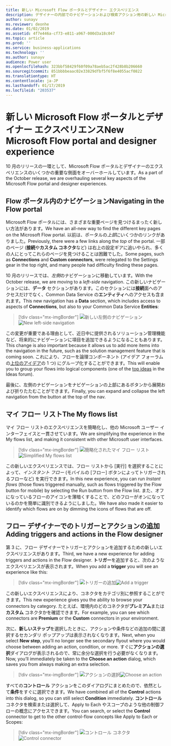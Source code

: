 ```yaml
---
title: 新しい Microsoft Flow ポータルとデザイナー エクスペリエンス
description: デザイナーの内部でのナビゲーションおよび検索アクション用の新しい Microsoft Flow エクスペリエンス。
author: sunayv
ms.reviewer: deonhe
ms.date: 01/02/2019
ms.assetid: 4f7e446a-cf73-e811-a967-000d3a18c047
ms.topic: article
ms.prod: ''
ms.service: business-applications
ms.technology: ''
ms.author: sunayv
audience: Power user
ms.openlocfilehash: 323bbf58429f60f09a78aeb5ac2f428b8b206660
ms.sourcegitcommit: 851bbbbeaac02e33829dfbf5f6f8e4055acf0822
ms.translationtype: HT
ms.contentlocale: ja-JP
ms.lasthandoff: 01/17/2019
ms.locfileid: "203537"
---
```

# <a name="new-microsoft-flow-portal-and-designer-experience"></a><span data-ttu-id="f1837-103">新しい Microsoft Flow ポータルとデザイナー エクスペリエンス</span><span class="sxs-lookup"><span data-stu-id="f1837-103">New Microsoft Flow portal and designer experience</span></span>




<span data-ttu-id="f1837-104">10 月のリリースの一環として、Microsoft Flow ポータルとデザイナーのエクスペリエンスのいくつかの重要な側面をオーバーホールしています。</span><span class="sxs-lookup"><span data-stu-id="f1837-104">As a part of the October release, we are overhauling several key aspects of the Microsoft Flow portal and designer experiences.</span></span>

## <a name="navigating-in-the-flow-portal"></a><span data-ttu-id="f1837-105">Flow ポータル内のナビゲーション</span><span class="sxs-lookup"><span data-stu-id="f1837-105">Navigating in the Flow portal</span></span>

<span data-ttu-id="f1837-106">Microsoft Flow ポータルには、さまざまな重要ページを見つけるまったく新しい方法があります。</span><span class="sxs-lookup"><span data-stu-id="f1837-106">We have an all-new way to find the different key pages on the Microsoft Flow portal.</span></span> <span data-ttu-id="f1837-107">以前は、ポータルの*上部*にいくつかのリンクがありました。</span><span class="sxs-lookup"><span data-stu-id="f1837-107">Previously, there were a few links along the *top* of the portal.</span></span> <span data-ttu-id="f1837-108">一部のページ (**接続**や**カスタム コネクタ**など) は右上の設定ギアに追いやられ、多くの人にとってこれらのページを見つけることは困難でした。</span><span class="sxs-lookup"><span data-stu-id="f1837-108">Some pages, such as **Connections** and **Custom connectors**, were relegated to the Settings gear in the top right, and many people had difficulty finding these pages.</span></span>

<span data-ttu-id="f1837-109">10 月のリリースでは、*左側*のナビゲーションに移動しています。</span><span class="sxs-lookup"><span data-stu-id="f1837-109">With the October release, we are moving to a *left-side* navigation.</span></span> <span data-ttu-id="f1837-110">この新しいナビゲーションには、**データ** セクションがあります。このセクションには**接続**面へのアクセスだけでなく、Common Data Service の**エンティティ**へのアクセスも含まれます。</span><span class="sxs-lookup"><span data-stu-id="f1837-110">This new navigation has a **Data** section, which includes access to aspects of **Connections**, but also to your Common Data Service **Entities**:</span></span>

> [!div class="mx-imgBorder"]
> <span data-ttu-id="f1837-111">![新しい左側のナビゲーション](media/flow-ui-enhancements-1.png "新しい左側のナビゲーション")</span><span class="sxs-lookup"><span data-stu-id="f1837-111">![New left-side navigation](media/flow-ui-enhancements-1.png "New left-side navigation")</span></span>

<span data-ttu-id="f1837-112">この変更が重要である理由として、近日中に提供されるソリューション管理機能など、将来的にナビゲーションに項目を追加できるようになることもあります。</span><span class="sxs-lookup"><span data-stu-id="f1837-112">This change is also important because it allows us to add more items into the navigation in the future, such as the solution management feature that is coming soon.</span></span> <span data-ttu-id="f1837-113">これにより、フローを論理コンポーネント (アイデア フォーラムの[上位のアイデア]( https://powerusers.microsoft.com/t5/Flow-Ideas/Provide-a-method-of-organising-Flows/idi-p/87796)の 1 つ) にグループ化することができます。</span><span class="sxs-lookup"><span data-stu-id="f1837-113">This will enable you to group your flows into logical components (one of the [top ideas]( https://powerusers.microsoft.com/t5/Flow-Ideas/Provide-a-method-of-organising-Flows/idi-p/87796) in the Ideas forum).</span></span>

<span data-ttu-id="f1837-114">最後に、左側のナビゲーションをナビゲーションの上部にあるボタンから展開および折りたたむことができます。</span><span class="sxs-lookup"><span data-stu-id="f1837-114">Finally, you can expand and collapse the left navigation from the button at the top of the nav.</span></span>

## <a name="the-my-flows-list"></a><span data-ttu-id="f1837-115">マイ フロー リスト</span><span class="sxs-lookup"><span data-stu-id="f1837-115">The My flows list</span></span>

<span data-ttu-id="f1837-116">マイ フロー リストのエクスペリエンスを簡略化し、他の Microsoft ユーザー インターフェイスと一貫させています。</span><span class="sxs-lookup"><span data-stu-id="f1837-116">We are simplifying the experience in the My flows list, and making it consistent with other Microsoft user interfaces.</span></span> 

> [!div class="mx-imgBorder"]
> <span data-ttu-id="f1837-117">![簡略化されたマイ フロー リスト](media/flow-ui-enhancements-2.png "簡略化されたマイ フロー リスト")</span><span class="sxs-lookup"><span data-stu-id="f1837-117">![Simplified My flows list](media/flow-ui-enhancements-2.png "Simplified My flows list")</span></span>

<span data-ttu-id="f1837-118">この新しいエクスペリエンスでは、フロー リストから [実行] を選択することによって、*インスタント フロー* (モバイルの [フロー] ボタンによってトリガーされるフローなど) を実行できます。</span><span class="sxs-lookup"><span data-stu-id="f1837-118">In this new experience, you can run *Instant flows* (those flows triggered manually, such as flows triggered by the Flow button for mobile) by selecting the Run button from the Flow list.</span></span> <span data-ttu-id="f1837-119">また、オフになっているフローのアイコンを薄暗くすることで、どのフローがオンになっているのかを簡単に識別できるようにしました。</span><span class="sxs-lookup"><span data-stu-id="f1837-119">We have also made it easier to identify which flows are on by dimming the icons of flows that are off.</span></span> 

## <a name="adding-triggers-and-actions-in-the-flow-designer"></a><span data-ttu-id="f1837-120">フロー デザイナーでのトリガーとアクションの追加</span><span class="sxs-lookup"><span data-stu-id="f1837-120">Adding triggers and actions in the Flow designer</span></span>

<span data-ttu-id="f1837-121">第 3 に、フロー デザイナーでトリガーとアクションを追加するための新しいエクスペリエンスがあります。</span><span class="sxs-lookup"><span data-stu-id="f1837-121">Third, we have a new experience for adding triggers and actions in the Flow designer.</span></span> <span data-ttu-id="f1837-122">**トリガー**を追加すると、次のようなエクスペリエンスが表示されます。</span><span class="sxs-lookup"><span data-stu-id="f1837-122">When you add a **trigger** you will see an experience like this:</span></span>

> [!div class="mx-imgBorder"]
> <span data-ttu-id="f1837-123">![トリガーの追加](media/flow-ui-enhancements-3.png "トリガーの追加")</span><span class="sxs-lookup"><span data-stu-id="f1837-123">![Add a trigger](media/flow-ui-enhancements-3.png "Add a trigger")</span></span>

<span data-ttu-id="f1837-124">この新しいエクスペリエンスにより、コネクタをカテゴリ別に参照することができます。</span><span class="sxs-lookup"><span data-stu-id="f1837-124">This new experience gives you the ability to browse your connectors by category.</span></span> <span data-ttu-id="f1837-125">たとえば、環境内のどのコネクタが**プレミアム**または**カスタム** コネクタかを確認できます。</span><span class="sxs-lookup"><span data-stu-id="f1837-125">For example, you can see which connectors are **Premium** or the **Custom** connectors in your environment.</span></span>

<span data-ttu-id="f1837-126">次に、**新しいステップ**を選択したときに、アクションや条件などの追加の間に選択するセカンダリ ポップアップは表示されなくなります。</span><span class="sxs-lookup"><span data-stu-id="f1837-126">Next, when you select **New step**, you’ll no longer see the secondary flyout where you would choose between adding an action, condition, or more.</span></span> <span data-ttu-id="f1837-127">すぐに**アクションの選択**ダイアログが表示されるので、常に余分な選択を行う必要がなくなります。</span><span class="sxs-lookup"><span data-stu-id="f1837-127">Now, you’ll immediately be taken to the **Choose an action** dialog, which saves you from always making an extra selection.</span></span>

> [!div class="mx-imgBorder"]
> <span data-ttu-id="f1837-128">![アクションの選択](media/flow-ui-enhancements-4.png "アクションの選択")</span><span class="sxs-lookup"><span data-stu-id="f1837-128">![Choose an action](media/flow-ui-enhancements-4.png "Choose an action")</span></span>


<span data-ttu-id="f1837-129">すべての**コントロール** アクションをこのダイアログにまとめたので、依然として**条件**をすぐに選択できます。</span><span class="sxs-lookup"><span data-stu-id="f1837-129">We have combined all of the **Control** actions into this dialog, so you can still select **Condition** immediately.</span></span> <span data-ttu-id="f1837-130">**コントロール** コネクタを検索または選択して、Apply to Each やスコープのような他の制御フローの概念にアクセスできます。</span><span class="sxs-lookup"><span data-stu-id="f1837-130">You can search, or select the **Control** connector to get to the other control-flow concepts like Apply to Each or Scopes:</span></span>

> [!div class="mx-imgBorder"]
> <span data-ttu-id="f1837-131">![コントロール コネクタ](media/flow-ui-enhancements-5.png "コントロール コネクタ")</span><span class="sxs-lookup"><span data-stu-id="f1837-131">![Control connector](media/flow-ui-enhancements-5.png "Control connector")</span></span>